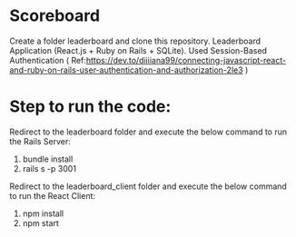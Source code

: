 # Scoreboard
Create a folder leaderboard and clone this repository.
Leaderboard Application (React.js + Ruby on Rails + SQLite).
Used Session-Based Authentication ( Ref:https://dev.to/diiiiana99/connecting-javascript-react-and-ruby-on-rails-user-authentication-and-authorization-2le3 )

# Step to run the code:
Redirect to the leaderboard folder and execute the below command to run the Rails Server:
1) bundle install
2) rails s -p 3001

Redirect to the leaderboard_client folder and execute the below command to run the React Client:
1) npm install
2) npm start
